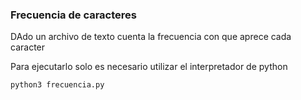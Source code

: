 ### Frecuencia de caracteres
DAdo un archivo de texto cuenta la frecuencia con que aprece cada caracter

Para ejecutarlo solo es necesario utilizar el interpretador de python

```
python3 frecuencia.py
```
